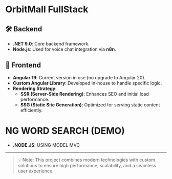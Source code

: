 # OrbitMall FullStack

## 🛠️ Backend
- **.NET 9.0**: Core backend framework.
- **Node.js**: Used for voice chat integration via **n8n**.

## 🎨 Frontend
- **Angular 19**: Current version in use (no upgrade to Angular 20).
- **Custom Angular Library**: Developed in-house to handle specific logic.
- **Rendering Strategy**:
  - **SSR (Server-Side Rendering)**: Enhances SEO and initial load performance.
  - **SSG (Static Site Generation)**: Optimized for serving static content efficiently.

# NG WORD SEARCH (DEMO)
- **.NODE.JS**: USING MODEL MVC



---

> 💡 Note: This project combines modern technologies with custom solutions to ensure high performance, scalability, and a seamless user experience.
